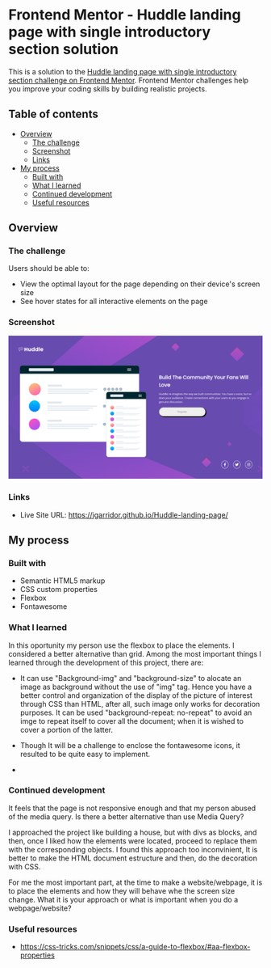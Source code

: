 # Frontend Mentor - Huddle landing page with single introductory section solution

This is a solution to the [Huddle landing page with single introductory section challenge on Frontend Mentor](https://www.frontendmentor.io/challenges/huddle-landing-page-with-a-single-introductory-section-B_2Wvxgi0). Frontend Mentor challenges help you improve your coding skills by building realistic projects. 

## Table of contents

- [Overview](#overview)
  - [The challenge](#the-challenge)
  - [Screenshot](#screenshot)
  - [Links](#links)
- [My process](#my-process)
  - [Built with](#built-with)
  - [What I learned](#what-i-learned)
  - [Continued development](#continued-development)
  - [Useful resources](#useful-resources)


## Overview

### The challenge

Users should be able to:

- View the optimal layout for the page depending on their device's screen size
- See hover states for all interactive elements on the page

### Screenshot

![](./images/Screenshot.png)


### Links

- Live Site URL: https://jgarridor.github.io/Huddle-landing-page/

## My process

### Built with

- Semantic HTML5 markup
- CSS custom properties
- Flexbox
- Fontawesome


### What I learned

In this oportunity my person use the flexbox to place the elements. I considered a better alternative than grid. Among the most important things I learned through the development of this project, there are:

- It can use "Background-img" and "background-size" to alocate an image as background without the use of "img" tag. Hence you have a better control and organization of the display of the picture of interest through CSS than HTML, after all, such image only works for decoration purposes. It can be used "background-repeat: no-repeat" to avoid an imge to repeat itself to cover all the document; when it is wished to cover a portion of the latter.

- Though It will be a challenge to enclose the fontawesome icons, it resulted to be quite easy to implement. 

- 


### Continued development

It feels that the page is not responsive enough and that my person abused of the media query. Is there a better alternative than use Media Query? 

I approached the project like building a house, but with divs as blocks, and then, once I liked how the elements were located, proceed to replace them with the corresponding objects. I found this approach too inconvinient, It is better to make the HTML document estructure and then, do the decoration with CSS.

For me the most important part, at the time to make a website/webpage, it is to place the elements and how they will behave whe the screen size change. What it is your approach or what is important when you do a webpage/website?

### Useful resources

- https://css-tricks.com/snippets/css/a-guide-to-flexbox/#aa-flexbox-properties



